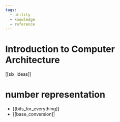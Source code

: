 ```yaml
---
tags:
  - utility
  - knowledge
  - reference
---
```

# Introduction to Computer Architecture
[[six_ideas]]
# number representation
- [[bits_for_everything]]
- [[base_conversion]]
